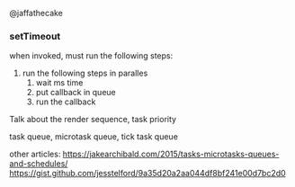 @jaffathecake

### setTimeout

when invoked, must run the following steps:
1. run the following steps in paralles
   1. wait ms time
   2. put callback in queue
     1. run the callback

Talk about the render sequence, task priority

task queue, microtask queue, tick task queue

other articles:
https://jakearchibald.com/2015/tasks-microtasks-queues-and-schedules/
https://gist.github.com/jesstelford/9a35d20a2aa044df8bf241e00d7bc2d0
